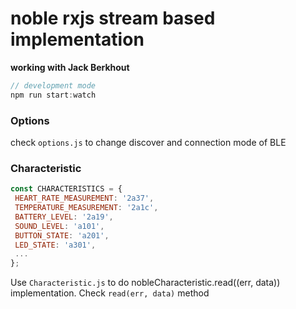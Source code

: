 # noble rxjs stream based implementation
**working with Jack Berkhout**

```javascript
// development mode
npm run start:watch
``` 

### Options
check `options.js` to change discover and connection mode of BLE

### Characteristic
```javascript
const CHARACTERISTICS = {
 HEART_RATE_MEASUREMENT: '2a37',
 TEMPERATURE_MEASUREMENT: '2a1c',
 BATTERY_LEVEL: '2a19',
 SOUND_LEVEL: 'a101',
 BUTTON_STATE: 'a201',
 LED_STATE: 'a301',
 ...
};

```
Use `Characteristic.js` to do nobleCharacteristic.read((err, data)) implementation. Check `read(err, data)`
method
